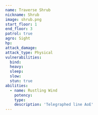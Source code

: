 ```yaml
---
name: Traverse Shrub
nickname: Shrub
image: shrub.png
start_floor: 1
end_floor: 3
patrol: true
agro: Sight
hp: 
attack_damage: 
attack_type: Physical
vulnerabilities:
  bind: 
  heavy: 
  sleep: 
  slow: 
  stun: true
abilities:
  - name: Rustling Wind
    potency: 
    type: 
    description: 'Telegraphed line AoE'
---
```

